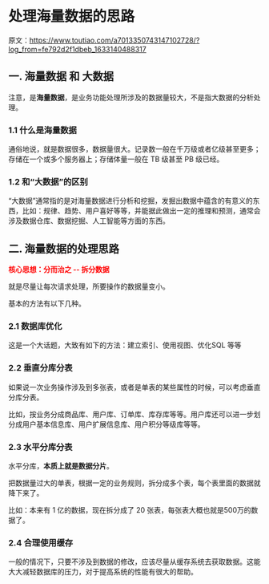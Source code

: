 # 处理海量数据的思路

原文：https://www.toutiao.com/a7013350743147102728/?log_from=fe792d2f1dbeb_1633140488317



## 一. 海量数据 和 大数据

​        注意，是**海量数据**，是业务功能处理所涉及的数据量较大，不是指大数据的分析处理。

### 1.1 什么是海量数据

​        通俗地说，就是数据很多，数据量很大。记录数一般在千万级或者亿级甚至更多；存储在一个或多个服务器上；存储体量一般在 TB 级甚至 PB 级已经。

### 1.2 和“大数据”的区别

​        “大数据”通常指的是对海量数据进行分析和挖掘，发掘出数据中蕴含的有意义的东西，比如：规律、趋势、用户喜好等等，并能据此做出一定的推理和预测，通常会涉及数据仓库、数据挖掘、人工智能等方面的东西。

## 二. 海量数据的处理思路

<font color='red'>**核心思想：分而治之 -- 拆分数据**</font>

就是尽量让每次请求处理，所要操作的数据量变小。

基本的方法有以下几种。

### 2.1 数据库优化

这是一个大话题，大致有如下的方法：建立索引、使用视图、优化SQL 等等

### 2.2 垂直分库分表

如果说一次业务操作涉及到多张表，或者是单表的某些属性的时候，可以考虑垂直分库分表。

比如，按业务分成商品库、用户库、订单库、库存库等等。用户库还可以进一步划分成用户基本信息库、用户扩展信息库、用户积分等级库等等。

### 2.3 水平分库分表

水平分库，**本质上就是数据分片**。

把数据量过大的单表，根据一定的业务规则，拆分成多个表，每个表里面的数据就降下来了。

比如：本来有 1 亿的数据，现在拆分成了 20 张表，每张表大概也就是500万的数据了。

### 2.4 合理使用缓存

一般的情况下，只要不涉及到数据的修改，应该尽量从缓存系统去获取数据。这能大大减轻数据库的压力，对于提高系统的性能有很大的帮助。